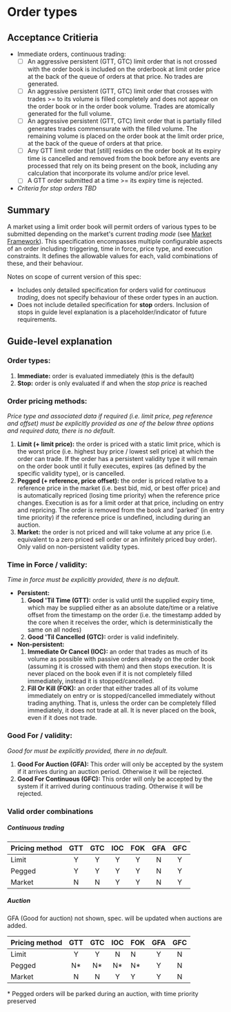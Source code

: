 # Order types

## Acceptance Critieria

- Immediate orders, continuous trading:
	- [ ] An aggressive persistent (GTT, GTC) limit order that is not crossed with the order book is included on the orderbook at limit order price at the back of the queue of orders at that price. No trades are generated.
	- [ ] An aggressive persistent (GTT, GTC) limit order that crosses with trades >= to its volume is filled completely and does not appear on the order book or in the order book volume. Trades are atomically generated for the full volume.
	- [ ] An aggressive persistent (GTT, GTC) limit order that is partially filled generates trades commensurate with the filled volume. The remaining volume is placed on the order book at the limit order price, at the back of the queue of orders at that price.
	- [ ] Any GTT limit order that [still] resides on the order book at its expiry time is cancelled and removed from the book before any events are processed that rely on its being present on the book, including any calculation that incorporate its volume and/or price level.
	- [ ] A GTT order submitted at a time >= its expiry time is rejected.

- *Criteria for stop orders TBD*

## Summary

A market using a limit order book will permit orders of various types to be submitted depending on the market's current *trading mode* (see [Market Framework](0001-market-framework.md)). This specification encompasses multiple configurable aspects of an order including: triggering, time in force, price type, and execution constraints. It defines the allowable values for each, valid combinations of these, and their behaviour.

Notes on scope of current version of this spec:
- Includes only detailed specification for orders valid for *continuous trading*, does not specify behaviour of these order types in an auction.
- Does not include detailed specification for **stop** orders. Inclusion of stops in guide level explanation is a placeholder/indicator of future requirements.


## Guide-level explanation

### Order types:
1. **Immediate:** order is evaluated immediately (this is the default)
1. **Stop:** order is only evaluated if and when the _stop price_ is reached 

### Order pricing methods:

*Price type and associated data if required (i.e. limit price, peg reference and offset) must be explicitly provided as one of the below three options and required data, there is no default.*

1. **Limit (+ limit price):** the order is priced with a static limit price, which is the worst price (i.e. highest buy price / lowest sell price) at which the order can trade. If the order has a persistent validity type it will remain on the order book until it fully executes, expires (as defined by the specific validity type), or is cancelled. 
1. **Pegged (+ reference, price offset):** the order is priced relative to a reference price in the market (i.e. best bid, mid, or best offer price) and is automatically repriced (losing time priority) when the reference price changes. Execution is as for a limit order at that price, including on entry and repricing. The order is removed from the book and 'parked' (in entry time priority) if the reference price is undefined, including during an auction.
1. **Market:** the order is not priced and will take volume at any price (i.e. equivalent to a zero priced sell order or an infinitely priced buy order). Only valid on non-persistent validity types.

### Time in Force / validity:

*Time in force must be explicitly provided, there is no default.*

 - **Persistent:**
	1. **Good 'Til Time (GTT):** order is valid until the supplied expiry time, which may be supplied either as an absolute date/time or a relative offset from the  timestamp on the order (i.e. the timestamp added by the core when it receives the order, which is deterministically the same on all nodes)
	1. **Good 'Til Cancelled (GTC):** order is valid indefinitely. 
- **Non-persistent:**
	1. **Immediate Or Cancel (IOC):** an order that trades as much of its volume as possible with passive orders already on the order book (assuming it is crossed with them) and then stops execution. It is never placed on the book even if it is not completely filled immediately, instead it is stopped/cancelled.
	1. **Fill Or Kill (FOK):** an order that either trades all of its volume immediately on entry or is stopped/cancelled immediately without trading anything. That is, unless the order can be completely filled immediately, it does not trade at all. It is never placed on the book, even if it does not trade.

### Good For / validity:

*Good for must be explicitly provided, there in no default.*

1. **Good For Auction (GFA):** This order will only be accepted by the system if it arrives during an auction period. Otherwise it will be rejected.
1. **Good For Continuous (GFC):** This order will only be accepted by the system if it arrived during continuous trading. Otherwise it will be rejected.


### Valid order combinations

##### Continuous trading

| Pricing method | GTT | GTC | IOC | FOK | GFA | GFC |
| -------------- |:---:|:---:|:---:|:---:|:---:|:---:|
| Limit          | Y   | Y   | Y   | Y   | N   | Y   |
| Pegged         | Y   | Y   | Y   | Y   | N   | Y   |
| Market         | N   | N   | Y   | Y   | N   | Y   |


##### Auction

GFA (Good for auction) not shown, spec. will be updated when auctions are added.

| Pricing method | GTT | GTC | IOC | FOK | GFA | GFC |
| -------------- |:---:|:---:|:---:|:----|:---:|:---:|
| Limit          | Y   | Y   | N   | N   | Y   | N   |
| Pegged         | N*  | N*  | N*  | N*  | Y   | N   |
| Market         | N   | N   | Y   | Y   | Y   | N   |

\* Pegged orders will be parked during an auction, with time priority preserved
